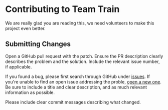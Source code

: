# Contributing to Team Train

We are really glad you are reading this, we need volunteers to make this project even better.

## Submitting Changes

Open a GitHub pull request with the patch. Ensure the PR description clearly describes the problem and the solution. Include the relevant issue number, if applicable.

If you found a bug, please first search through GitHub under [issues](https://github.com/ministrycentered/teamtrain/issues). If you're unable to find an open issue addressing the proble, [open a new one](https://github.com/ministrycentered/teamtrain/issues/new). Be sure to include a title and clear description, and as much relevant information as possible.

Please include clear commit messages describing what changed.
